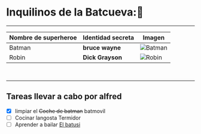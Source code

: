 # Inquilinos de la Batcueva:🦇
***
|Nombre de superheroe | Identidad secreta |    Imagen |
|-------------------- |------------------ | --------- |
|Batman| **bruce wayne**|![Batman](https://statics.forbesargentina.com/2022/06/629f81fe391f3.jpg)|
|Robin                | **Dick Grayson**  |![Robin](https://content.eccediciones.com/productos/11219/cubierta_nightwing_quien_es_Dick_Grayson_T3.jpg) |

<br>

***

## Tareas llevar a cabo por alfred
- [x] limpiar el ~~Coche de batman~~ batmovil
- [ ] Cocinar langosta Termidor
- [ ] Aprender a bailar [El batusi](https://www.youtube.com/@pacoperez2382)
